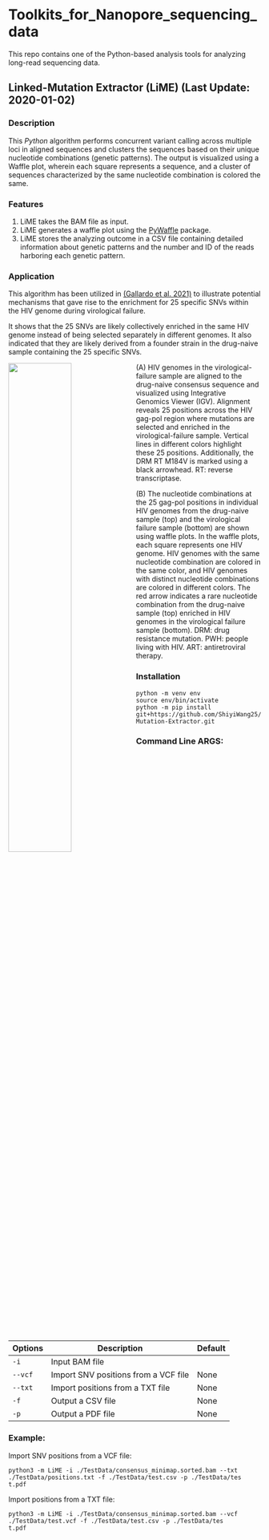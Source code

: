 # Toolkits_for_Nanopore_sequencing_data
This repo contains one of the Python-based analysis tools for analyzing long-read sequencing data.

## Linked-Mutation Extractor (LiME) (Last Update: 2020-01-02)
### Description
This _Python_ algorithm performs concurrent variant calling across multiple loci in aligned sequences and clusters the sequences based on their unique nucleotide combinations (genetic patterns).
The output is visualized using a Waffle plot, wherein each square represents a sequence, and a cluster of sequences characterized by the same nucleotide combination is colored the same.

### Features
1. LiME takes the BAM file as input.
2. LiME generates a waffle plot using the [PyWaffle](https://pywaffle.readthedocs.io/en/latest/) package.
3. LiME stores the analyzing outcome in a CSV file containing detailed information about genetic patterns and the number and ID of the reads harboring each genetic pattern.

### Application
This algorithm has been utilized in [(Gallardo et al. 2021)](https://academic.oup.com/nar/article/49/12/e70/6225234) to illustrate potential mechanisms that gave rise to the enrichment for 25 specific SNVs within the HIV genome during virological failure.

It shows that the 25 SNVs are likely collectively enriched in the same HIV genome instead of being selected separately in different genomes.
It also indicated that they are likely derived from a founder strain in the drug-naive sample containing the 25 specific SNVs.

<img align="left" src="https://github.com/ShiyiWang25/Toolkits_for_Nanopore_sequencing_data/blob/main/Figures/Application.png" width=50% height=50%>


(A) HIV genomes in the virological-failure sample are aligned to the drug-naive consensus sequence and visualized using Integrative Genomics Viewer (IGV). Alignment reveals 25 positions across the HIV gag-pol region where mutations are selected and enriched in the virological-failure sample. Vertical lines in different colors highlight these 25 positions. Additionally, the DRM RT M184V is marked using a black arrowhead. RT: reverse transcriptase. 

(B) The nucleotide combinations at the 25 gag-pol positions in individual HIV genomes from the drug-naive sample (top) and the virological failure sample (bottom) are shown using waffle plots. In the waffle plots, each square represents one HIV genome. HIV genomes with the same nucleotide combination are colored in the same color, and HIV genomes with distinct nucleotide combinations are colored in different colors. The red arrow indicates a rare nucleotide combination from the drug-naive sample (top) enriched in HIV genomes in the virological failure sample (bottom). DRM: drug resistance mutation. PWH: people living with HIV. ART: antiretroviral therapy. 

### Installation
```
python -m venv env
source env/bin/activate
python -m pip install git+https://github.com/ShiyiWang25/Linked-Mutation-Extractor.git
```

### Command Line ARGS:

| Options | Description | Default |
| --- | --- | --- |
| `-i`    | Input BAM file | |
|`--vcf`  | Import SNV positions from a VCF file| None |
|`--txt`  | Import positions from a TXT file| None |
|`-f`| Output a CSV file| None|
|`-p`| Output a PDF file| None|

### Example:
Import SNV positions from a VCF file: 
```
python3 -m LiME -i ./TestData/consensus_minimap.sorted.bam --txt ./TestData/positions.txt -f ./TestData/test.csv -p ./TestData/tes
t.pdf
```
Import positions from a TXT file: 
```
python3 -m LiME -i ./TestData/consensus_minimap.sorted.bam --vcf ./TestData/test.vcf -f ./TestData/test.csv -p ./TestData/tes
t.pdf
```

